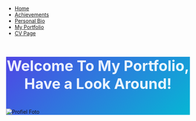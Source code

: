 <html lang="nl">
<head>
<meta charset="UTF-8">
<meta name="viewport" content="width=device-width, initial-scale=1.0">
<title>Joshua Boermans - Junior IT Professional
</title>
<link href="https://cdn.jsdelivr.net/npm/tailwindcss@2.2.19/dist/tailwind.min.css" rel="stylesheet">
<link rel="stylesheet" href="https://cdn.jsdelivr.net/npm/@fortawesome/fontawesome-free@6.4.0/css/all.min.css">
<style>
    h1 {    
        color: rgba(255, 255, 255, 0.9);
        font-size: 2.5rem;
        font-weight: 700;
        text-align: center;
    }
@media print {
body { -webkit-print-color-adjust: exact; }
* { box-sizing: border-box; }
}
.gradient-bg {
background: linear-gradient(135deg, #4f46e5 0%, #06b6d4 100%);
}
.tech-badge {
background: linear-gradient(45deg, #4f46e5, #06b6d4);
color: white;
}
.career-transition {
background: linear-gradient(45deg, #10b981, #3b82f6);
color: white;
}
.bootcamp-highlight {
background: linear-gradient(45deg, #f59e0b, #ef4444);
color: white;
}
.nav ul li {
        margin-right: 32px; /* Increase space between items */
    }
    nav ul li:last-child {
        margin-right: 0; /* Remove margin from last item */
    }
        .li {
        list-style-type: none;
        margin-right: 80px;
        padding: 50px;
        margin: 50px;
    }
.p1 { 
        text-align: center;
        font-size: 1.2rem;
        color: #333;
    }
</style>

</head>
<body class="bg-gray-50 text-gray-800 font-sans">
<nav class="bg-white shadow-md py-4">
    <ul class="flex space-x-4 justify-center">
        <li><a href="../home.html" class="hover:underline text-blue-400">Home</a></li>
        <li><a href="../achievements page/index.html" class="hover:underline text-blue-400">Achievements</a></li>
        <li><a href="../Personal Bio/index.html" class="hover:underline text-blue-400">Personal Bio</a></li>
        <li><a href="../My Portfolio/index.html" class="hover:underline text-blue-400">My Portfolio</a></li>
        <li><a href="../cv page/index.html" class="hover:underline text-blue-400">CV Page</a></li>
    </ul>
  </nav>

<!-- Header Section -->
<div class="gradient-bg text-white py-8 px-4">
  <div class="max-w-4xl mx-auto flex flex-col md:flex-row justify-between items-center gap-6">
    <h1>Welcome To My Portfolio, Have a Look Around!</h1>
    </div>
</body>
    <br>
<img src="../cv page/Profiel foto.jpg" 
     alt="Profiel Foto" 
     class="mt-6 mx-auto rounded-xl w-full max-w-md object-cover shadow-lg border-4 border-white">

